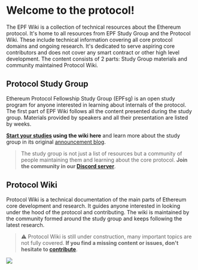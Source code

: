 # **Welcome to the protocol!**

The EPF Wiki is a collection of technical resources about the Ethereum protocol. It's home to all resources from EPF Study Group and the Protocol Wiki. These include technical information covering all core protocol domains and ongoing research. It's dedicated to serve aspiring core contributors and does not cover any smart contract or other high level development. The content consists of 2 parts: Study Group materials and community maintained Protocol Wiki. 

## Protocol Study Group

Ethereum Protocol Fellowship Study Group (EPFsg) is an open study program for anyone interested in learning about internals of the protocol. The first part of EPF Wiki follows all the content presented during the study group. Materials provided by speakers and all their presentation are listed by weeks. 

**[Start your studies](/eps/intro.md) using the wiki here** and learn more about the study group in its original [announcement blog](https://blog.ethereum.org/2024/02/07/epf-study-group). 

> The study group is not just a list of resources but a community of people maintaining them and learning about the core protocol. **Join the community in our [Discord server](https://discord.com/invite/addwpQbhpq)**.


## Protocol Wiki 

Protocol Wiki is a technical documentation of the main parts of Ethereum core development and research. It guides anyone interested in looking under the hood of the protocol and contributing. The wiki is maintained by the community formed around the study group and keeps following the latest research. 

> :warning: Protocol Wiki is still under construction, many important topics are not fully covered. **If you find a missing content or issues, don't hesitate to [contribute](contributing.md)**. 

![](https://raw.githubusercontent.com/eth-protocol-fellows/protocol-studies/wiki-pages/docs/images/epfsg_hero.jpg)
